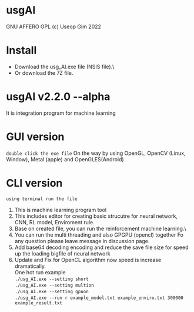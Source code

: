 # usgAI
GNU AFFERO GPL (c) Useop Gim 2022

# Install
- Download the usg_AI.exe file (NSIS file).\
- Or download the 7Z file.

# usgAI v2.2.0 --alpha 
It is integration program for machine learning

# GUI version
```double click the exe file```
On the way by using OpenGL, OpenCV (Linux, Window), Metal (apple) and OpenGLES(Android)

# CLI version
```using terminal run the file```
1. This is machine learning program tool
2. This includes editor for creating basic strucutre for neural network, CNN, RL model, Enviroment rule.
3. Base on created file, you can run the reinforcement machine learning.\
4. You can run the multi threading and also GPGPU (opencl) together
Fo any question please leave message in discussion page.
5. Add base64 decoding encoding and reduce the save file size for speed up the loading bigfile of neural network
6. Update and Fix for OpenCL algorithm now speed is increase dramatically.\
One hot run example\
```./usg_AI.exe --setting short```\
```./usg_AI.exe --setting multion```\
```./usg_AI.exe --setting gpuon```\
```./usg_AI.exe --run r example_model.txt example_enviro.txt 300000 example_result.txt```

